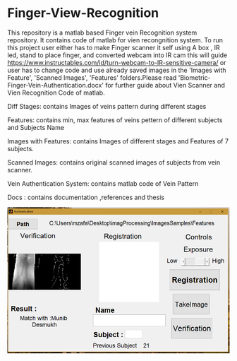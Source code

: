 # Finger-View-Recognition
This repository is a matlab based Finger vein Recognition system repository.
It contains code of matlab for vien recongnition system.
To run this project user either has to make Finger scanner it self using A box , IR led, stand to place finger, and converted webcam into IR cam this will guide https://www.instructables.com/id/turn-webcam-to-IR-sensitive-camera/ or user has to change code and use already saved images in the 'Images with Feature', 'Scanned Images', 'Features' folders.Please read 'Biometric-Finger-Vein-Authentication.docx' for further guide about Vien Scanner and Vien Recognition Code of matlab.


Diff Stages:				contains Images of veins pattern during different stages

Features:					contains min, max features of veins pettern of different subjects and Subjects Name

Images with Features:		contains Images of different stages and Features of 7 subjects.

Scanned Images:				contains original scanned images of subjects from vein scanner.

Vein Authentication System:	contains matlab code of Vein Pattern 

Docs : 						contains documentation ,references and thesis

![Image of GUI](https://github.com/maazanzar/Finger-Vein-Recognition/blob/master/docs/Diff%20Phases/GUI.png) 
